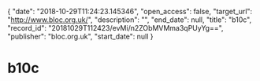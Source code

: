 {
  "date": "2018-10-29T11:24:23.145346", 
  "open_access": false, 
  "target_url": "http://www.bloc.org.uk/", 
  "description": "", 
  "end_date": null, 
  "title": "b10c", 
  "record_id": "20181029T112423/evMi/n2ZObMVMma3qPUyYg==", 
  "publisher": "bloc.org.uk", 
  "start_date": null
}

# b10c

